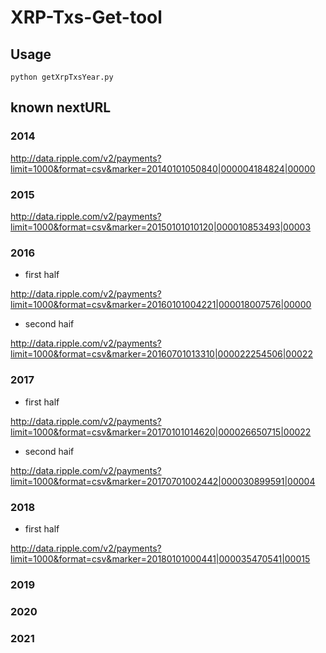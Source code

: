 # XRP-Txs-Get-tool

## Usage

`python getXrpTxsYear.py`

## known nextURL

### 2014 

http://data.ripple.com/v2/payments?limit=1000&format=csv&marker=20140101050840|000004184824|00000

### 2015

http://data.ripple.com/v2/payments?limit=1000&format=csv&marker=20150101010120|000010853493|00003

### 2016

- first half

http://data.ripple.com/v2/payments?limit=1000&format=csv&marker=20160101004221|000018007576|00000

- second haif

http://data.ripple.com/v2/payments?limit=1000&format=csv&marker=20160701013310|000022254506|00022

### 2017

- first half

http://data.ripple.com/v2/payments?limit=1000&format=csv&marker=20170101014620|000026650715|00022

- second haif

http://data.ripple.com/v2/payments?limit=1000&format=csv&marker=20170701002442|000030899591|00004

### 2018

- first half

http://data.ripple.com/v2/payments?limit=1000&format=csv&marker=20180101000441|000035470541|00015

### 2019

### 2020

### 2021
